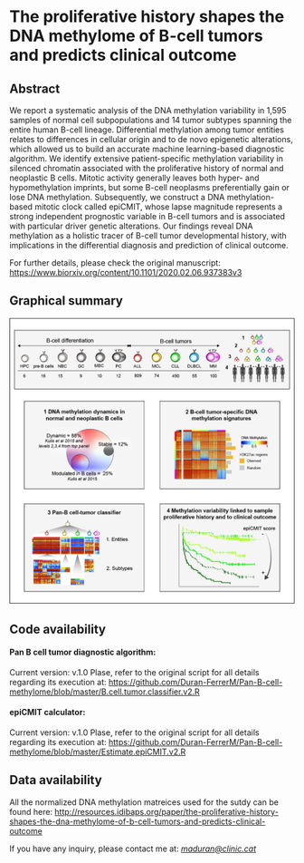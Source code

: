 # The proliferative history shapes the DNA methylome of B-cell tumors and predicts clinical outcome

## Abstract
We report a systematic analysis of the DNA methylation variability in 1,595 samples of normal cell subpopulations and 14 tumor subtypes spanning the entire human B-cell lineage. Differential methylation among tumor entities relates to differences in cellular origin and to de novo epigenetic alterations, which allowed us to build an accurate machine learning-based diagnostic algorithm. We identify extensive patient-specific methylation variability in silenced chromatin associated with the proliferative history of normal and neoplastic B cells. Mitotic activity generally leaves both hyper- and hypomethylation imprints, but some B-cell neoplasms preferentially gain or lose DNA methylation. Subsequently, we construct a DNA methylation-based mitotic clock called epiCMIT, whose lapse magnitude represents a strong independent prognostic variable in B-cell tumors and is associated with particular driver genetic alterations. Our findings reveal DNA methylation as a holistic tracer of B-cell tumor developmental history, with implications in the differential diagnosis and prediction of clinical outcome.

For further details, please check the original manuscript: https://www.biorxiv.org/content/10.1101/2020.02.06.937383v3

## Graphical summary
![alt text](https://github.com/Duran-FerrerM/Pan-B-cell-methylome/blob/master/Graphical.abstract.png)


## Code availability
#### Pan B cell tumor diagnostic algorithm:
Current version: v.1.0
Plase, refer to the original script for all details regarding its execution at: https://github.com/Duran-FerrerM/Pan-B-cell-methylome/blob/master/B.cell.tumor.classifier.v2.R
#### epiCMIT calculator: 
Current version: v.1.0
Plase, refer to the original script for all details regarding its execution at: https://github.com/Duran-FerrerM/Pan-B-cell-methylome/blob/master/Estimate.epiCMIT.v2.R

## Data availability
All the normalized DNA methylation matreices used for the sutdy can be found here: http://resources.idibaps.org/paper/the-proliferative-history-shapes-the-dna-methylome-of-b-cell-tumors-and-predicts-clinical-outcome

If you have any inquiry, please contact me at: *maduran@clinic.cat*
